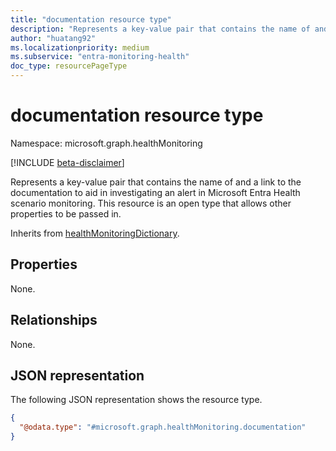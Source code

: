 ```yaml
---
title: "documentation resource type"
description: "Represents a key-value pair that contains the name of and a link to the documentation to aid in investigating an alert in Microsoft Entra Health scenario monitoring."
author: "huatang92"
ms.localizationpriority: medium
ms.subservice: "entra-monitoring-health"
doc_type: resourcePageType
---
```


# documentation resource type

Namespace: microsoft.graph.healthMonitoring

[!INCLUDE [beta-disclaimer](../../includes/beta-disclaimer.md)]

Represents a key-value pair that contains the name of and a link to the documentation to aid in investigating an alert in Microsoft Entra Health scenario monitoring. This resource is an open type that allows other properties to be passed in.

Inherits from [healthMonitoringDictionary](../resources/healthmonitoring-healthmonitoringdictionary.md).

## Properties

None.

## Relationships
None.

## JSON representation
The following JSON representation shows the resource type.
<!-- {
  "blockType": "resource",
  "@odata.type": "microsoft.graph.healthMonitoring.documentation",
  "openType": true
}
-->
``` json
{
  "@odata.type": "#microsoft.graph.healthMonitoring.documentation"
}
```

